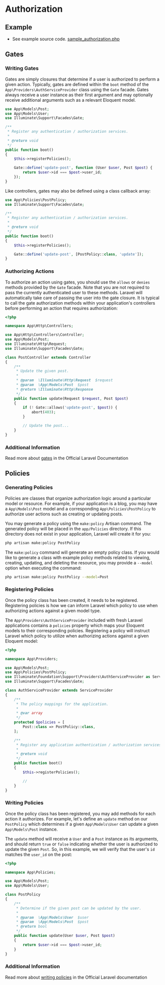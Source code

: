 # Authorization

## Example
 - See example source code. [sample_authorization.php](src/sample_authorization.php)

## Gates
### Writing Gates
Gates are simply closures that determine if a user is authorized to perform a given action. Typically, gates are defined within the `boot` method of the `App\Providers\AuthServiceProvider` class using the `Gate` facade. Gates always receive a user instance as their first argument and may optionally receive additional arguments such as a relevant Eloquent model.
```php
use App\Models\Post;
use App\Models\User;
use Illuminate\Support\Facades\Gate;

/**
 * Register any authentication / authorization services.
 *
 * @return void
 */
public function boot()
{
    $this->registerPolicies();

    Gate::define('update-post', function (User $user, Post $post) {
        return $user->id === $post->user_id;
    });
}
```

Like controllers, gates may also be defined using a class callback array:
```php
use App\Policies\PostPolicy;
use Illuminate\Support\Facades\Gate;

/**
 * Register any authentication / authorization services.
 *
 * @return void
 */
public function boot()
{
    $this->registerPolicies();

    Gate::define('update-post', [PostPolicy::class, 'update']);
}
```

### Authorizing Actions
To authorize an action using gates, you should use the `allows` or `denies` methods provided by the `Gate` facade. Note that you are not required to pass the currently authenticated user to these methods. Laravel will automatically take care of passing the user into the gate closure. It is typical to call the gate authorization methods within your application's controllers before performing an action that requires authorization:
```php
<?php

namespace App\Http\Controllers;

use App\Http\Controllers\Controller;
use App\Models\Post;
use Illuminate\Http\Request;
use Illuminate\Support\Facades\Gate;

class PostController extends Controller
{
    /**
     * Update the given post.
     *
     * @param  \Illuminate\Http\Request  $request
     * @param  \App\Models\Post  $post
     * @return \Illuminate\Http\Response
     */
    public function update(Request $request, Post $post)
    {
        if (! Gate::allows('update-post', $post)) {
            abort(403);
        }

        // Update the post...
    }
}
```

### Additional Information
Read more about [gates](https://laravel.com/docs/8.x/authorization#gates) in the Official Laravel Documentation

## Policies
### Generating Policies
Policies are classes that organize authorization logic around a particular model or resource. For example, if your application is a blog, you may have a `App\Models\Post` model and a corresponding `App\Policies\PostPolicy` to authorize user actions such as creating or updating posts.

You may generate a policy using the `make:policy` Artisan command. The generated policy will be placed in the `app/Policies` directory. If this directory does not exist in your application, Laravel will create it for you:
```bash
php artisan make:policy PostPolicy
```

The `make:policy` command will generate an empty policy class. If you would like to generate a class with example policy methods related to viewing, creating, updating, and deleting the resource, you may provide a `--model` option when executing the command:
```bash
php artisan make:policy PostPolicy --model=Post
```

### Registering Policies
Once the policy class has been created, it needs to be registered. Registering policies is how we can inform Laravel which policy to use when authorizing actions against a given model type.

The `App\Providers\AuthServiceProvider` included with fresh Laravel applications contains a `policies` property which maps your Eloquent models to their corresponding policies. Registering a policy will instruct Laravel which policy to utilize when authorizing actions against a given Eloquent model:
```php
<?php

namespace App\Providers;

use App\Models\Post;
use App\Policies\PostPolicy;
use Illuminate\Foundation\Support\Providers\AuthServiceProvider as ServiceProvider;
use Illuminate\Support\Facades\Gate;

class AuthServiceProvider extends ServiceProvider
{
    /**
     * The policy mappings for the application.
     *
     * @var array
     */
    protected $policies = [
        Post::class => PostPolicy::class,
    ];

    /**
     * Register any application authentication / authorization services.
     *
     * @return void
     */
    public function boot()
    {
        $this->registerPolicies();

        //
    }
}
```

### Writing Policies
Once the policy class has been registered, you may add methods for each action it authorizes. For example, let's define an `update` method on our `PostPolicy` which determines if a given `App\Models\User` can update a given `App\Models\Post` instance.

The `update` method will receive a `User` and a `Post` instance as its arguments, and should return `true` or `false` indicating whether the user is authorized to update the given `Post`. So, in this example, we will verify that the user's `id` matches the `user_id` on the post:

```php
<?php

namespace App\Policies;

use App\Models\Post;
use App\Models\User;

class PostPolicy
{
    /**
     * Determine if the given post can be updated by the user.
     *
     * @param  \App\Models\User  $user
     * @param  \App\Models\Post  $post
     * @return bool
     */
    public function update(User $user, Post $post)
    {
        return $user->id === $post->user_id;
    }
}
```

### Additional Information
Read more about [writing policies](https://laravel.com/docs/8.x/authorization#writing-policies) in the Official Laravel documentation

